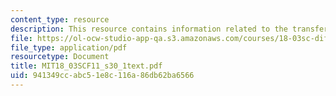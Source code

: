 ```yaml
---
content_type: resource
description: This resource contains information related to the transfer function.
file: https://ol-ocw-studio-app-qa.s3.amazonaws.com/courses/18-03sc-differential-equations-fall-2011/941349ccabc51e8c116a86db62ba6566_MIT18_03SCF11_s30_1text.pdf
file_type: application/pdf
resourcetype: Document
title: MIT18_03SCF11_s30_1text.pdf
uid: 941349cc-abc5-1e8c-116a-86db62ba6566
---
```

